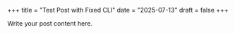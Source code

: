 +++
title = "Test Post with Fixed CLI"
date = "2025-07-13"
draft = false
+++

Write your post content here.
